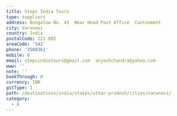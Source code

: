 ```yaml
---
title: Steps India Tours
type: suppliers
address: Bungalow No. 43  Near Head Post Office  Cantonment
city: Varanasi
country: India
postalCode: 221 002
areaCode: '542'
phone: '2500361'
mobile: 0
email: stepsindiatours@gmail.com  anjeshchandra@yahoo.com
www: ''
note: ''
bookThrough: 0
currency: INR
gstType: 1
path: /destinations/india/states/uttar-pradesh/cities/varanasi/
category:
  - A
---
```


